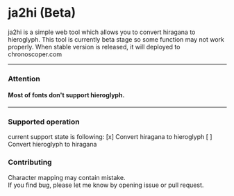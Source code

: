 # ja2hi (Beta)

ja2hi is a simple web tool which allows you to convert hiragana to hieroglyph.
This tool is currently beta stage so some function may not work properly.
When stable version is released, it will deployed to chronoscoper.com

-----

### Attention
#### Most of fonts don't support hieroglyph.

-----

### Supported operation
current support state is following:
[x] Convert hiragana to hieroglyph
[ ] Convert hieroglyph to hiragana

### Contributing
Character mapping may contain mistake.  
If you find bug, please let me know by opening issue or pull request.
